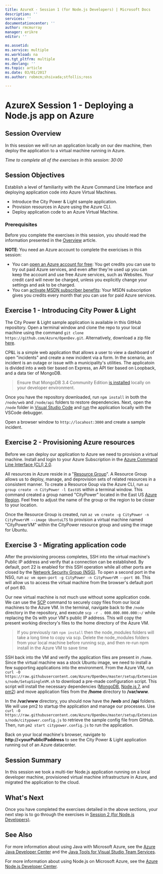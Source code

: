 ```yaml
---
title: AzureX - Session 1 (for Node.js Developers) | Microsoft Docs
description: ''
services: ''
documentationcenter: ''
author: rmcmurray
manager: erikre
editor: ''

ms.assetid: 
ms.service: multiple
ms.workload: na
ms.tgt_pltfrm: multiple
ms.devlang: ''
ms.topic: article
ms.date: 03/01/2017
ms.author: robmcm;shsivada;stfollis;ross

---
```


# AzureX Session 1 - Deploying a Node.js app on Azure

## Session Overview

In this session we will run an application locally on our dev machine, then deploy the application to a virtual machine running in Azure.

*Time to complete all of the exercises in this session: 30:00*

## Session Objectives

Establish a level of familiarity with the Azure Command Line Interface and deploying application code into Azure Virtual Machines.

* Introduce the City Power & Light sample application.
* Provision resources in Azure using the Azure CLI.
* Deploy application code to an Azure Virtual Machine.

### Prerequisites

Before you complete the exercises in this session, you should read the information presented in the [Overview] article.

<!-- The following note would come from an include file when hosted on docs.microsoft.com -->
**NOTE**: You need an Azure account to complete the exericises in this session:

* You can [open an Azure account for free](https://azure.microsoft.com/pricing/free-trial/?WT.mc_id=A261C142F): You get credits you can use to try out paid Azure services, and even after they're used up you can keep the account and use free Azure services, such as Websites. Your credit card will never be charged, unless you explicitly change your settings and ask to be charged.
* You can [activate MSDN subscriber benefits](https://azure.microsoft.com/pricing/member-offers/msdn-benefits-details/?WT.mc_id=A261C142F): Your MSDN subscription gives you credits every month that you can use for paid Azure services.

## Exercise 1 - Introducing City Power & Light

The City Power & Light sample application is available in this GitHub repository. Open a terminal window and clone the repo to your local machine using the command `git clone https://github.com/Azure/OpenDev.git`. Alternatively, download a zip file [here](https://github.com/Azure/OpenDev/archive/master.zip). 

CP&L is a simple web application that allows a user to view a dashboard of open "incidents" and create a new incident via a form. In the scenario, an incident is an outage or issue with a municipality's utilities. The applicatoin is divided into a web tier based on Express, an API tier based on Loopback, and a data tier of MongoDB.

> Ensure that MongoDB 3.4 Community Edition [is installed](https://docs.mongodb.com/manual/administration/install-community/) locally on your developer environment. 

Once you have the repository downloaded, run `npm install` in both the `/node/web` and `/node/api` folders to restore dependencies. Next, open the `/node` folder in [Visual Studio Code](https://code.visualstudio.com/docs/setup/setup-overview) and [run](https://code.visualstudio.com/docs/editor/node-debugging) the application locally with the VSCode debugger. 

Open a browser window to `http://locahost:3000` and create a sample incident.

## Exercise 2 - Provisioning Azure resources

Before we can deploy our application to Azure we need to provision a virtual machine. Install and login to your Azure Subscription in the [Azure Command Line Interface (CLI) 2.0](https://docs.microsoft.com/en-us/cli/azure/get-started-with-azure-cli).

All resources in Azure reside in a "[Resource Group](https://docs.microsoft.com/en-us/azure/azure-resource-manager/resource-group-overview)". A Resource Group allows us to deploy, manage, and deprovision sets of related resources in a consistent manner. To create a Resource Goup via the Azure CLI, run `az group create -n CityPower -l EastUS` within a terminal window. This command created a group named "CityPower" located in the East US [Azure Region](https://azure.microsoft.com/en-us/regions/). Feel free to adjust the name of the group or the region to be closer to your location.

Once the Resource Group is created, run `az vm create -g CityPower -n CityPowerVM --image UbuntuLTS` to provision a virtual machine named "CityPowerVM" within the CityPower resource group and using the image for Ubuntu. 

## Exercise 3 - Migrating application code

After the provisioning process completes, SSH into the virtual machine's Public IP address and verify that a connection can be established. By default, port 22 is enabled for this SSH operation while all other ports are closed by the [Network Security Group (NSG)](https://docs.microsoft.com/en-us/azure/virtual-network/virtual-networks-nsg).  To open a second port in the NSG, run `az vm open-port -g CityPower -n CityPowerVM --port 80`. This will allow us to access the virtual machine from the browser's default port of port 80.

Our new virtual machine is not much use without some application code.  We can use the [SCP](https://en.wikipedia.org/wiki/Secure_copy) command to securely copy files from our local machines to the Azure VM. In the terminal, navigate back to the `/node` directory in the repository, and execute `scp -r . 000.000.000.000:~/` while replacing the 0s with your VM's public IP address. This will copy the present working directory's files to the home directory of the Azure VM. 

> If you previously ran `npm install` then the node_modules folders will take a long time to copy via scp. Delete the node_modules folders from your local machine before running scp, and then re-run npm install in the Azure VM to save time

SSH back into the VM and verify the application files are present in `/home`. Since the virtual machine was a stock Ubuntu image, we need to install a few supporting applications into the environment. From the Azure VM, run `curl -O https://raw.githubusercontent.com/Azure/OpenDev/master/setup/Extensions/node/SetupSingleVM.sh` to download a pre-made configuration script. This script will install the necessary dependencies ([MongoDB](https://docs.mongodb.com/manual/administration/install-community), [Node.js 7](https://nodejs.org/en/download/), and [pm2](http://pm2.keymetrics.io/)) and move application files from the **/home** directory to **/var/www**.  

In the **/var/www** directory, you should now have the **/web** and **/api** folders. We will use pm2 to startup the application and manage our processes.  Use `curl -O https://raw.githubusercontent.com/Azure/OpenDev/master/setup/Extensions/node/citypower.config.js` to retrieve the sample config file from GitHub. Then, run `pm2 start citypower.config.js` to run the application.

Back on your local machine's browser, navigate to **http://<yourPublicIPaddress** to see the City Power & Light application running out of an Azure datacenter.

## Session Summary

In this session we took a multi-tier Node.js application running on a local developer machine, provisioned virtual machine infrastructure in Azure, and migrated the application to the cloud. 

## What's Next

Once you have completed the exercises detailed in the above sections, your next step is to go through the exercises in [Session 2 (for Node.js Developers)][Session2Node].

## See Also

For more information about using Java with Microsoft Azure, see the [Azure Java Developer Center] and the [Java Tools for Visual Studio Team Services].

For more information about using Node.js on Microsoft Azure, see the [Azure Node.js Developer Center].

<!-- URL List -->

[Azure Java Developer Center]: https://azure.microsoft.com/develop/java/
[Java Tools for Visual Studio Team Services]: https://java.visualstudio.com/
[Azure Node.js Developer Center]: https://azure.microsoft.com/develop/nodejs/

[Overview]: ./azurex-overview.md
[Session1Java]: ./azurex-session-1-java.md
[Session1Node]: ./azurex-session-1-nodejs.md
[Session2Java]: ./azurex-session-2-java.md
[Session2Node]: ./azurex-session-2-nodejs.md
[Session3]: ./azurex-session-3.md
[Session4]: ./azurex-session-4.md

<!-- IMG List -->
